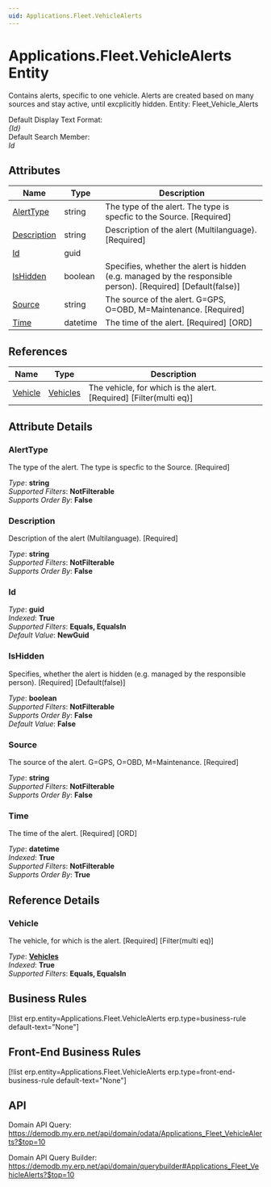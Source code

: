 ```yaml
---
uid: Applications.Fleet.VehicleAlerts
---
```

# Applications.Fleet.VehicleAlerts Entity

Contains alerts, specific to one vehicle. Alerts are created based on many sources and stay active, until excplicitly hidden. Entity: Fleet_Vehicle_Alerts

Default Display Text Format:  
_{Id}_  
Default Search Member:  
_Id_  

## Attributes

| Name | Type | Description |
| ---- | ---- | --- |
| [AlertType](Applications.Fleet.VehicleAlerts.md#alerttype) | string | The type of the alert. The type is specfic to the Source. [Required] 
| [Description](Applications.Fleet.VehicleAlerts.md#description) | string | Description of the alert (Multilanguage). [Required] 
| [Id](Applications.Fleet.VehicleAlerts.md#id) | guid |  
| [IsHidden](Applications.Fleet.VehicleAlerts.md#ishidden) | boolean | Specifies, whether the alert is hidden (e.g. managed by the responsible person). [Required] [Default(false)] 
| [Source](Applications.Fleet.VehicleAlerts.md#source) | string | The source of the alert. G=GPS, O=OBD, M=Maintenance. [Required] 
| [Time](Applications.Fleet.VehicleAlerts.md#time) | datetime | The time of the alert. [Required] [ORD] 

## References

| Name | Type | Description |
| ---- | ---- | --- |
| [Vehicle](Applications.Fleet.VehicleAlerts.md#vehicle) | [Vehicles](Applications.Fleet.Vehicles.md) | The vehicle, for which is the alert. [Required] [Filter(multi eq)] |


## Attribute Details

### AlertType

The type of the alert. The type is specfic to the Source. [Required]

_Type_: **string**  
_Supported Filters_: **NotFilterable**  
_Supports Order By_: **False**  

### Description

Description of the alert (Multilanguage). [Required]

_Type_: **string**  
_Supported Filters_: **NotFilterable**  
_Supports Order By_: **False**  

### Id

_Type_: **guid**  
_Indexed_: **True**  
_Supported Filters_: **Equals, EqualsIn**  
_Default Value_: **NewGuid**  

### IsHidden

Specifies, whether the alert is hidden (e.g. managed by the responsible person). [Required] [Default(false)]

_Type_: **boolean**  
_Supported Filters_: **NotFilterable**  
_Supports Order By_: **False**  
_Default Value_: **False**  

### Source

The source of the alert. G=GPS, O=OBD, M=Maintenance. [Required]

_Type_: **string**  
_Supported Filters_: **NotFilterable**  
_Supports Order By_: **False**  

### Time

The time of the alert. [Required] [ORD]

_Type_: **datetime**  
_Indexed_: **True**  
_Supported Filters_: **NotFilterable**  
_Supports Order By_: **True**  


## Reference Details

### Vehicle

The vehicle, for which is the alert. [Required] [Filter(multi eq)]

_Type_: **[Vehicles](Applications.Fleet.Vehicles.md)**  
_Indexed_: **True**  
_Supported Filters_: **Equals, EqualsIn**  



## Business Rules

[!list erp.entity=Applications.Fleet.VehicleAlerts erp.type=business-rule default-text="None"]

## Front-End Business Rules

[!list erp.entity=Applications.Fleet.VehicleAlerts erp.type=front-end-business-rule default-text="None"]

## API

Domain API Query:
<https://demodb.my.erp.net/api/domain/odata/Applications_Fleet_VehicleAlerts?$top=10>

Domain API Query Builder:
<https://demodb.my.erp.net/api/domain/querybuilder#Applications_Fleet_VehicleAlerts?$top=10>

